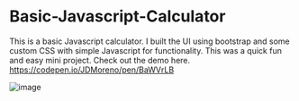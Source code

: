 # Basic-Javascript-Calculator
This is a basic Javascript calculator. I built the UI using bootstrap and some custom CSS with simple Javascript for functionality. This was a quick fun and easy mini project. Check out the demo here. https://codepen.io/JDMoreno/pen/BaWVrLB

![image](https://user-images.githubusercontent.com/20747118/121068190-ce8cb000-c780-11eb-9103-3a8a89d9b5b9.png)
